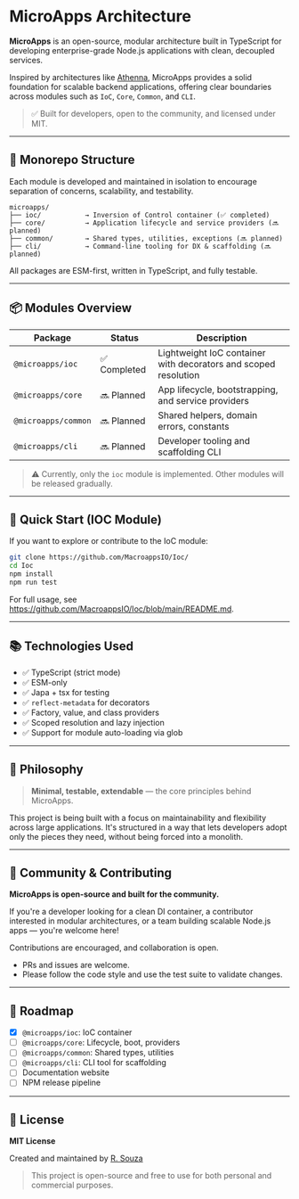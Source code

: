 # MicroApps Architecture

**MicroApps** is an open-source, modular architecture built in TypeScript for developing enterprise-grade Node.js applications with clean, decoupled services.

Inspired by architectures like [Athenna](https://athenna.io), MicroApps provides a solid foundation for scalable backend applications, offering clear boundaries across modules such as `IoC`, `Core`, `Common`, and `CLI`.

> ✅ Built for developers, open to the community, and licensed under MIT.

---

## 🧱 Monorepo Structure

Each module is developed and maintained in isolation to encourage separation of concerns, scalability, and testability.

```
microapps/
├── ioc/           → Inversion of Control container (✅ completed)
├── core/          → Application lifecycle and service providers (🔜 planned)
├── common/        → Shared types, utilities, exceptions (🔜 planned)
├── cli/           → Command-line tooling for DX & scaffolding (🔜 planned)
```

All packages are ESM-first, written in TypeScript, and fully testable.

---

## 📦 Modules Overview

| Package     | Status    | Description                                  |
|-------------|-----------|----------------------------------------------|
| `@microapps/ioc`     | ✅ Completed | Lightweight IoC container with decorators and scoped resolution |
| `@microapps/core`    | 🔜 Planned   | App lifecycle, bootstrapping, and service providers              |
| `@microapps/common`  | 🔜 Planned   | Shared helpers, domain errors, constants                         |
| `@microapps/cli`     | 🔜 Planned   | Developer tooling and scaffolding CLI                            |

> ⚠️ Currently, only the `ioc` module is implemented. Other modules will be released gradually.

---

## 🚀 Quick Start (IOC Module)

If you want to explore or contribute to the IoC module:

```bash
git clone https://github.com/MacroappsIO/Ioc/
cd Ioc
npm install
npm run test
```

For full usage, see https://github.com/MacroappsIO/Ioc/blob/main/README.md.

---

## 📚 Technologies Used

- ✅ TypeScript (strict mode)
- ✅ ESM-only
- ✅ Japa + tsx for testing
- ✅ `reflect-metadata` for decorators
- ✅ Factory, value, and class providers
- ✅ Scoped resolution and lazy injection
- ✅ Support for module auto-loading via glob

---

## 🧩 Philosophy

> **Minimal, testable, extendable** — the core principles behind MicroApps.

This project is being built with a focus on maintainability and flexibility across large applications. It's structured in a way that lets developers adopt only the pieces they need, without being forced into a monolith.

---

## 👥 Community & Contributing

**MicroApps is open-source and built for the community.**

If you're a developer looking for a clean DI container, a contributor interested in modular architectures, or a team building scalable Node.js apps — you're welcome here!

Contributions are encouraged, and collaboration is open.

- PRs and issues are welcome.
- Please follow the code style and use the test suite to validate changes.

---

## 📌 Roadmap

- [x] `@microapps/ioc`: IoC container
- [ ] `@microapps/core`: Lifecycle, boot, providers
- [ ] `@microapps/common`: Shared types, utilities
- [ ] `@microapps/cli`: CLI tool for scaffolding
- [ ] Documentation website
- [ ] NPM release pipeline

---

## 📄 License

**MIT License**

Created and maintained by [R. Souza](https://github.com/RobsonTrasel)

> This project is open-source and free to use for both personal and commercial purposes.
